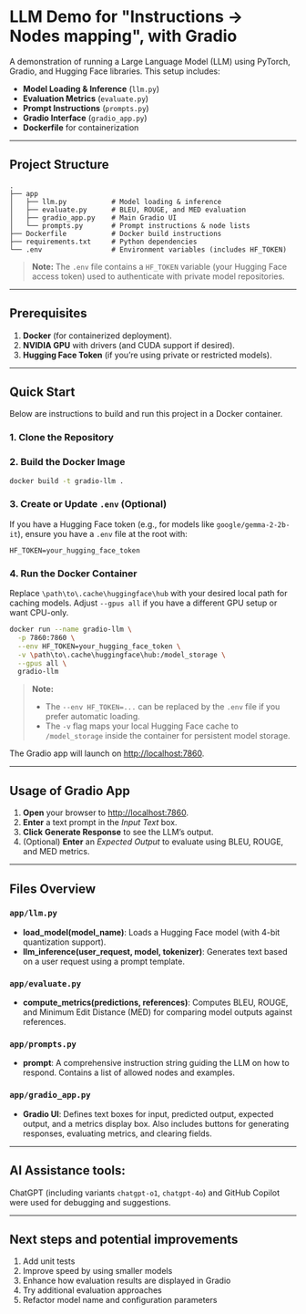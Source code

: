 
# LLM Demo for "Instructions -> Nodes mapping", with Gradio 

A demonstration of running a Large Language Model (LLM) using PyTorch, Gradio, and Hugging Face libraries. This setup includes:

- **Model Loading & Inference** (`llm.py`)
- **Evaluation Metrics** (`evaluate.py`)
- **Prompt Instructions** (`prompts.py`)
- **Gradio Interface** (`gradio_app.py`)
- **Dockerfile** for containerization

---

## Project Structure

```
.
├── app
│   ├── llm.py           # Model loading & inference
│   ├── evaluate.py      # BLEU, ROUGE, and MED evaluation
│   ├── gradio_app.py    # Main Gradio UI
│   └── prompts.py       # Prompt instructions & node lists
├── Dockerfile           # Docker build instructions
├── requirements.txt     # Python dependencies
└── .env                 # Environment variables (includes HF_TOKEN)
```

> **Note:** The `.env` file contains a `HF_TOKEN` variable (your Hugging Face access token) used to authenticate with private model repositories.

---

## Prerequisites

1. **Docker** (for containerized deployment).
2. **NVIDIA GPU** with drivers (and CUDA support if desired).
3. **Hugging Face Token** (if you’re using private or restricted models).

---

## Quick Start

Below are instructions to build and run this project in a Docker container.

### 1. Clone the Repository



### 2. Build the Docker Image

```bash
docker build -t gradio-llm .
```

### 3. Create or Update `.env` (Optional)

If you have a Hugging Face token (e.g., for models like `google/gemma-2-2b-it`), ensure you have a `.env` file at the root with:

```
HF_TOKEN=your_hugging_face_token
```

### 4. Run the Docker Container

Replace `\path\to\.cache\huggingface\hub` with your desired local path for caching models. Adjust `--gpus all` if you have a different GPU setup or want CPU-only.

```bash
docker run --name gradio-llm \
  -p 7860:7860 \
  --env HF_TOKEN=your_hugging_face_token \
  -v \path\to\.cache\huggingface\hub:/model_storage \
  --gpus all \
  gradio-llm
```

> **Note:**  
> - The `--env HF_TOKEN=...` can be replaced by the `.env` file if you prefer automatic loading.  
> - The `-v` flag maps your local Hugging Face cache to `/model_storage` inside the container for persistent model storage.

The Gradio app will launch on [http://localhost:7860](http://localhost:7860).

---

## Usage of Gradio App

1. **Open** your browser to [http://localhost:7860](http://localhost:7860).
2. **Enter** a text prompt in the _Input Text_ box.
3. **Click** **Generate Response** to see the LLM’s output.
4. (Optional) **Enter** an _Expected Output_ to evaluate using BLEU, ROUGE, and MED metrics.

---

## Files Overview

### `app/llm.py`
- **load_model(model_name)**: Loads a Hugging Face model (with 4-bit quantization support).
- **llm_inference(user_request, model, tokenizer)**: Generates text based on a user request using a prompt template.

### `app/evaluate.py`
- **compute_metrics(predictions, references)**: Computes BLEU, ROUGE, and Minimum Edit Distance (MED) for comparing model outputs against references.

### `app/prompts.py`
- **prompt**: A comprehensive instruction string guiding the LLM on how to respond. Contains a list of allowed nodes and examples.

### `app/gradio_app.py`
- **Gradio UI**: Defines text boxes for input, predicted output, expected output, and a metrics display box. Also includes buttons for generating responses, evaluating metrics, and clearing fields.

---

## AI Assistance tools:

ChatGPT (including variants `chatgpt-o1`, `chatgpt-4o`) and GitHub Copilot were used for debugging and suggestions.

---

## Next steps and potential improvements

1. Add unit tests  
2. Improve speed by using smaller models  
3. Enhance how evaluation results are displayed in Gradio  
4. Try additional evaluation approaches  
5. Refactor model name and configuration parameters